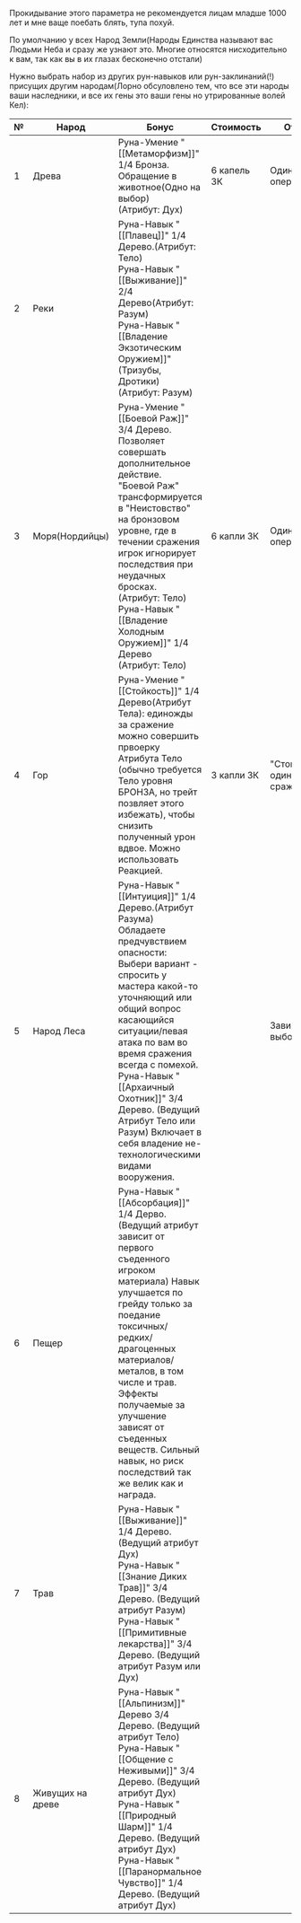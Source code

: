 Прокидывание этого параметра  не рекомендуется лицам младше 1000 лет и мне ваще поебать блять, тупа похуй.

По умолчанию у всех Народ Земли(Народы Единства называют вас Людьми Неба и сразу же узнают это. Многие относятся нисходительно к вам, так как вы в их глазах бесконечно отстали)

Нужно выбрать набор из других рун-навыков или рун-заклинаний(!) присущих другим народам(Лорно обсуловлено тем, что все эти народы ваши наследники, и все их гены это ваши гены но утрированные волей Кел):

| №   | Народ            | Бонус                                                                                                                                                                                                                                                                                                                                                                                              | Стоимость   | Откат                             |
| --- | ---------------- | -------------------------------------------------------------------------------------------------------------------------------------------------------------------------------------------------------------------------------------------------------------------------------------------------------------------------------------------------------------------------------------------------- | ----------- | --------------------------------- |
| 1   | Древа            | Руна-Умение "[[Метаморфизм]]"  1/4 Бронза. Обращение в животное(Одно на выбор)<br>(Атрибут: Дух)                                                                                                                                                                                                                                                                                                   | 6 капель ЗК | Один раз за операцию              |
| 2   | Реки             | Руна-Навык "[[Плавец]]" 1/4 Дерево.(Атрибут: Тело)<br>Руна-Навык "[[Выживание]]" 2/4 Дерево(Атрибут: Разум)<br>Руна-Навык "[[Владение Экзотическим Оружием]]"(Тризубы, Дротики) (Атрибут: Разум)                                                                                                                                                                                                   |             |                                   |
| 3   | Моря(Нордийцы)   | Руна-Умение "[[Боевой Раж]]" 3/4 Дерево. Позволяет совершать дополнительное действие. <br>"Боевой Раж" трансформируется в "Неистовство" на бронзовом уровне, где в течении сражения игрок игнорирует последствия при неудачных бросках.<br>(Атрибут: Тело)<br>Руна-Навык "[[Владение Холодным Оружием]]" 1/4 Дерево<br>(Атрибут: Тело)                                                             | 6 капли ЗК  | Один раз за операцию              |
| 4   | Гор              | Руна-Умение "[[Стойкость]]" 1/4 Дерево(Атрибут Тела): единожды за сражение можно совершить првоерку Атрибута Тело (обычно требуется Тело уровня БРОНЗА, но трейт позвляет этого избежать), чтобы снизить полученный урон вдвое. Можно использовать Реакцией.                                                                                                                                       | 3 капли ЗК  | "Стойкость" один раз за сражение. |
| 5   | Народ Леса       | Руна-Навык "[[Интуиция]]" 1/4 Дерево.(Атрибут Разума)<br>Обладаете предчувствием опасности: Выбери вариант - спросить у мастера какой-то уточняющий или общий вопрос касающийся ситуации/певая атака по вам во время сражения всегда с помехой.<br>Руна-Навык "[[Архаичный Охотник]]" 3/4 Дерево. (Ведущий Атрибут Тело или Разум) Включает в себя владение не-технологическими видами вооружения. |             | Зависит от выбора                 |
| 6   | Пещер            | Руна-Навык "[[Абсорбация]]" 1/4 Дерво.(Ведущий атрибут зависит от первого съеденного игроком материала) Навык улучшается по грейду только за поедание токсичных/редких/драгоценных материалов/металов, в том числе и трав. Эффекты получаемые за улучшение зависят от съеденных веществ. Сильный навык, но риск последствий так же велик как и награда.                                            |             |                                   |
| 7   | Трав             | Руна-Навык "[[Выживание]]" 1/4 Дерево. (Ведущий атрибут Дух)<br>Руна-Навык "[[Знание Диких Трав]]" 3/4 Дерево. (Ведущий атрибут Разум)<br>Руна-Навык "[[Примитивные лекарства]]" 3/4 Дерево. (Ведущий атрибут Разум или Дух)                                                                                                                                                                       |             |                                   |
| 8   | Живущих на древе | Руна-Навык "[[Альпинизм]]" Дерево 3/4 Дерево. (Ведущий атрибут Тело)<br>Руна-Навык "[[Общение с Неживыми]]" 3/4 Дерево. (Ведущий атрибут Дух)<br>Руна-Навык "[[Природный Шарм]]" 1/4 Дерево. (Ведущий атрибут Дух)<br>Руна-Навык "[[Паранормальное Чувство]]" 1/4 Дерево. (Ведущий атрибут Дух)<br>                                                                                                |             |                                   |
